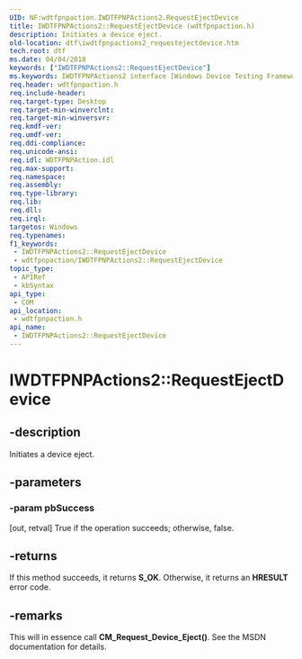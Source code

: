 ```yaml
---
UID: NF:wdtfpnpaction.IWDTFPNPActions2.RequestEjectDevice
title: IWDTFPNPActions2::RequestEjectDevice (wdtfpnpaction.h)
description: Initiates a device eject.
old-location: dtf\iwdtfpnpactions2_requestejectdevice.htm
tech.root: dtf
ms.date: 04/04/2018
keywords: ["IWDTFPNPActions2::RequestEjectDevice"]
ms.keywords: IWDTFPNPActions2 interface [Windows Device Testing Framework],RequestEjectDevice method, IWDTFPNPActions2.RequestEjectDevice, IWDTFPNPActions2::RequestEjectDevice, RequestEjectDevice, RequestEjectDevice method [Windows Device Testing Framework], RequestEjectDevice method [Windows Device Testing Framework],IWDTFPNPActions2 interface, dtf.iwdtfpnpactions2_requestejectdevice, wdtfpnpaction/IWDTFPNPActions2::RequestEjectDevice
req.header: wdtfpnpaction.h
req.include-header: 
req.target-type: Desktop
req.target-min-winverclnt: 
req.target-min-winversvr: 
req.kmdf-ver: 
req.umdf-ver: 
req.ddi-compliance: 
req.unicode-ansi: 
req.idl: WDTFPNPAction.idl
req.max-support: 
req.namespace: 
req.assembly: 
req.type-library: 
req.lib: 
req.dll: 
req.irql: 
targetos: Windows
req.typenames: 
f1_keywords:
 - IWDTFPNPActions2::RequestEjectDevice
 - wdtfpnpaction/IWDTFPNPActions2::RequestEjectDevice
topic_type:
 - APIRef
 - kbSyntax
api_type:
 - COM
api_location:
 - wdtfpnpaction.h
api_name:
 - IWDTFPNPActions2::RequestEjectDevice
---
```


# IWDTFPNPActions2::RequestEjectDevice


## -description

Initiates a device eject.

## -parameters

### -param pbSuccess 

[out, retval]
True if the operation succeeds; otherwise, false.

## -returns

If this method succeeds, it returns **S_OK**. Otherwise, it returns an **HRESULT** error code.

## -remarks

This will in essence call <b>CM_Request_Device_Eject()</b>. 
See the MSDN documentation for details.

